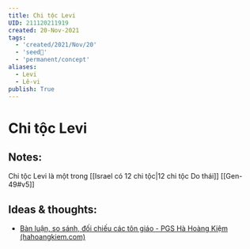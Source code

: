 ```yaml
---
title: Chi tộc Levi
UID: 211120211919
created: 20-Nov-2021
tags:
  - 'created/2021/Nov/20'
  - 'seed🥜'
  - 'permanent/concept'
aliases:
  - Levi
  - Lê-vi
publish: True
---
```

# Chi tộc Levi

## Notes:
Chi tộc Levi là một trong [[Israel có 12 chi tộc|12 chi tộc Do thái]]
[[Gen-49#v5]]

## Ideas & thoughts:
- [Bàn luận, so sánh, đối chiếu các tôn giáo - PGS Hà Hoàng Kiệm (hahoangkiem.com)](https://hahoangkiem.com/van-hoa-xa-hoi/ban-luan-so-sanh-doi-chieu-cac-ton-giao-1441.html)

